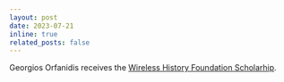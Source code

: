 ```yaml
---
layout: post
date: 2023-07-21
inline: true
related_posts: false
---
```


Georgios Orfanidis receives the <a href='https://wirelesshistoryfoundation.org/scholarship-program/'>Wireless History Foundation Scholarhip</a>. 